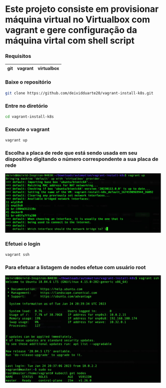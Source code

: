 # Este projeto consiste em provisionar máquina virtual no Virtualbox com vagrant e gere configuração da máquina virtal com shell script

### Requisitos

|git|vagrant|virtualbox|
|---|-------|----------|

### Baixe o repositório
```bash
git clone https://github.com/deividduarte20/vagrant-install-k8s.git
```

### Entre no diretório
```bash
cd vagrant-install-k8s
```

### Execute o vagrant
```bash
vagrant up
```

### Escolha a placa de rede que está sendo usada em seu dispositivo digitando o número correspondente a sua placa de rede

<img src=imagens/vagrant.jpg />

### Efetuei o login
```bash
vagrant ssh
```

### Para efetuar a listagem de nodes efetue com usuário root

<img src=imagens/kubectl.jpg /> 

